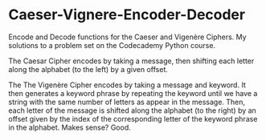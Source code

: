 # Caeser-Vignere-Encoder-Decoder
Encode and Decode functions for the Caeser and Vigenère Ciphers. My solutions to a problem set on the Codecademy Python course.

The Caesar Cipher encodes by taking a message, then shifting each letter along the alphabet (to the left) by a given offset.

The The Vigenère Cipher encodes by taking a message and keyword. It then generates a keyword phrase by repeating the keyword until we have a string with the same number of letters as appear in the message. Then, each letter of the message is shifted along the alphabet (to the right) by an offset given by the index of the corresponding letter of the keyword phrase in the alphabet. Makes sense? Good. 
